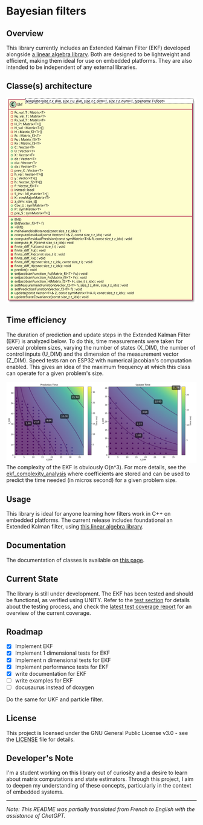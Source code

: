 # Bayesian filters
## Overview
This library currently includes an Extended Kalman Filter (EKF) developed alongside [a linear algebra library](https://github.com/robinAZERTY/linear_algebra). Both are designed to be lightweight and efficient, making them ideal for use on embedded platforms. They are also intended to be independent of any external libraries.

## Classe(s) architecture
![Classes diagram](docs/architecture/classDiagram.svg)

## Time efficiency
The duration of prediction and update steps in the Extended Kalman Filter (EKF) is analyzed below. To do this, time measurements were taken for several problem sizes, varying the number of states (X_DIM), the number of control inputs (U_DIM) and the dimension of the measurement vector (Z_DIM). Speed tests ran on ESP32 with numerical jacobian's computation enabled. This gives an idea of the maximum frequency at which this class can operate for a given problem's size.

![Efficiency](docs/efficiency/ekf_complexity_analysis.png)
The complexity of the EKF is obviously O(n^3).
For more details, see the [ekf_complexity_analysis](docs/efficiency/ekf_complexity_analysis.json) where coefficients are stored and can be used to predict the time needed (in micros second) for a given problem size.

## Usage
This library is ideal for anyone learning how filters work in C++ on embedded platforms. The current release includes foundational an Extended Kalman filter, using [this linear algebra library](https://github.com/robinAZERTY/linear_algebra).

## Documentation
The documentation of classes is available on [this page](https://robinazerty.github.io/bayesian_filters/doxygen/html/annotated.html).

## Current State
The library is still under development. The EKF has been tested and should be functional, as verified using UNITY. Refer to the [test section](test/) for details about the testing process, and check the [latest test coverage report](https://robinazerty.github.io/bayesian_filters/coverage_report/index.html) for an overview of the current coverage.

## Roadmap
- [X] Implement EKF
- [X] Implement 1 dimensional tests for EKF
- [X] Implement n dimensional tests for EKF
- [X] Implement performance tests for EKF
- [X] write documentation for EKF
- [ ] write examples for EKF
- [ ] docusaurus instead of doxygen
      
Do the same for UKF and particle filter.


## License
This project is licensed under the GNU General Public License v3.0 - see the [LICENSE](LICENSE) file for details.

## Developer's Note
I'm a student working on this library out of curiosity and a desire to learn about matrix computations and state estimators. Through this project, I aim to deepen my understanding of these concepts, particularly in the context of embedded systems.


---
_Note: This README was partially translated from French to English with the assistance of ChatGPT._
